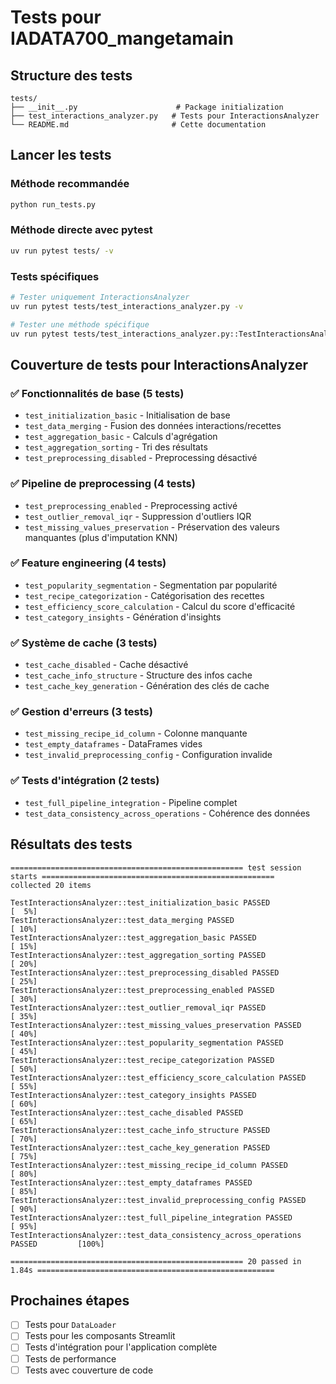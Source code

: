 # Tests pour IADATA700_mangetamain

## Structure des tests

```
tests/
├── __init__.py                      # Package initialization
├── test_interactions_analyzer.py   # Tests pour InteractionsAnalyzer
└── README.md                       # Cette documentation
```

## Lancer les tests

### Méthode recommandée
```bash
python run_tests.py
```

### Méthode directe avec pytest
```bash
uv run pytest tests/ -v
```

### Tests spécifiques
```bash
# Tester uniquement InteractionsAnalyzer
uv run pytest tests/test_interactions_analyzer.py -v

# Tester une méthode spécifique
uv run pytest tests/test_interactions_analyzer.py::TestInteractionsAnalyzer::test_aggregation_basic -v
```

## Couverture de tests pour InteractionsAnalyzer

### ✅ Fonctionnalités de base (5 tests)
- `test_initialization_basic` - Initialisation de base
- `test_data_merging` - Fusion des données interactions/recettes  
- `test_aggregation_basic` - Calculs d'agrégation
- `test_aggregation_sorting` - Tri des résultats
- `test_preprocessing_disabled` - Preprocessing désactivé

### ✅ Pipeline de preprocessing (4 tests)
- `test_preprocessing_enabled` - Preprocessing activé
- `test_outlier_removal_iqr` - Suppression d'outliers IQR
- `test_missing_values_preservation` - Préservation des valeurs manquantes (plus d'imputation KNN)

### ✅ Feature engineering (4 tests)
- `test_popularity_segmentation` - Segmentation par popularité
- `test_recipe_categorization` - Catégorisation des recettes
- `test_efficiency_score_calculation` - Calcul du score d'efficacité
- `test_category_insights` - Génération d'insights

### ✅ Système de cache (3 tests)
- `test_cache_disabled` - Cache désactivé
- `test_cache_info_structure` - Structure des infos cache
- `test_cache_key_generation` - Génération des clés de cache

### ✅ Gestion d'erreurs (3 tests)
- `test_missing_recipe_id_column` - Colonne manquante
- `test_empty_dataframes` - DataFrames vides
- `test_invalid_preprocessing_config` - Configuration invalide

### ✅ Tests d'intégration (2 tests)
- `test_full_pipeline_integration` - Pipeline complet
- `test_data_consistency_across_operations` - Cohérence des données

## Résultats des tests

```
==================================================== test session starts ====================================================
collected 20 items                                                                                                          

TestInteractionsAnalyzer::test_initialization_basic PASSED                       [  5%]
TestInteractionsAnalyzer::test_data_merging PASSED                               [ 10%]
TestInteractionsAnalyzer::test_aggregation_basic PASSED                          [ 15%]
TestInteractionsAnalyzer::test_aggregation_sorting PASSED                        [ 20%]
TestInteractionsAnalyzer::test_preprocessing_disabled PASSED                     [ 25%]
TestInteractionsAnalyzer::test_preprocessing_enabled PASSED                      [ 30%]
TestInteractionsAnalyzer::test_outlier_removal_iqr PASSED                        [ 35%]
TestInteractionsAnalyzer::test_missing_values_preservation PASSED                [ 40%]
TestInteractionsAnalyzer::test_popularity_segmentation PASSED                    [ 45%]
TestInteractionsAnalyzer::test_recipe_categorization PASSED                      [ 50%]
TestInteractionsAnalyzer::test_efficiency_score_calculation PASSED               [ 55%]
TestInteractionsAnalyzer::test_category_insights PASSED                          [ 60%]
TestInteractionsAnalyzer::test_cache_disabled PASSED                             [ 65%]
TestInteractionsAnalyzer::test_cache_info_structure PASSED                       [ 70%]
TestInteractionsAnalyzer::test_cache_key_generation PASSED                       [ 75%]
TestInteractionsAnalyzer::test_missing_recipe_id_column PASSED                   [ 80%]
TestInteractionsAnalyzer::test_empty_dataframes PASSED                           [ 85%]
TestInteractionsAnalyzer::test_invalid_preprocessing_config PASSED               [ 90%]
TestInteractionsAnalyzer::test_full_pipeline_integration PASSED                  [ 95%]
TestInteractionsAnalyzer::test_data_consistency_across_operations PASSED         [100%]

==================================================== 20 passed in 1.84s =====================================================
```

## Prochaines étapes

- [ ] Tests pour `DataLoader`
- [ ] Tests pour les composants Streamlit
- [ ] Tests d'intégration pour l'application complète
- [ ] Tests de performance
- [ ] Tests avec couverture de code